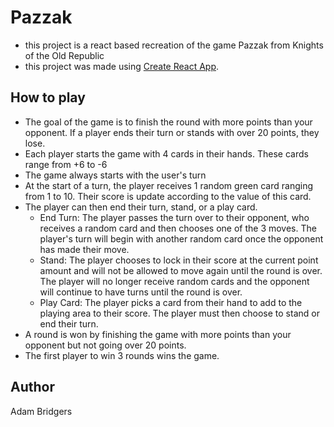 # Pazzak
* this project is a react based recreation of the game Pazzak from Knights of the Old Republic
* this project was made using [Create React App](https://github.com/facebookincubator/create-react-app).
## How to play
* The goal of the game is to finish the round with more points than your opponent. If a player ends their turn or stands with over 20 points, they lose.
* Each player starts the game with 4 cards in their hands. These cards range from +6 to -6
* The game always starts with the user's turn
* At the start of a turn, the player receives 1 random green card ranging from 1 to 10. Their score is update according to the value of this card.
* The player can then end their turn, stand, or a play card.
  * End Turn: The player passes the turn over to their opponent, who receives a random card and then chooses one of the 3 moves. The player's turn will begin with another random card once the opponent has made their move.  
  * Stand: The player chooses to lock in their score at the current point amount and will not be allowed to move again until the round is over. The player will no longer receive random cards and the opponent will continue to have turns until the round is over.
  * Play Card: The player picks a card from their hand to add to the playing area to their score. The player must then choose to stand or end their turn.
* A round is won by finishing the game with more points than your opponent but not going over 20 points.
* The first player to win 3 rounds wins the game.


## Author
Adam Bridgers
